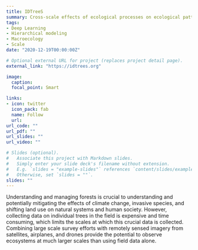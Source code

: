 ```yaml
---
title: IDTreeS
summary: Cross-scale effects of ecological processes on ecological patterns
tags:
- Deep Learning
- Hierarchical modeling
- Macroecology
- Scale
date: "2020-12-19T00:00:00Z"

# Optional external URL for project (replaces project detail page).
external_link: "https://idtrees.org"

image:  
  caption:
  focal_point: Smart

links:
- icon: twitter
  icon_pack: fab
  name: Follow
  url: 
url_code: ""
url_pdf: ""
url_slides: ""
url_video: ""

# Slides (optional).
#   Associate this project with Markdown slides.
#   Simply enter your slide deck's filename without extension.
#   E.g. `slides = "example-slides"` references `content/slides/example-slides.md`.
#   Otherwise, set `slides = ""`.
slides: ""
---
```


Understanding and managing forests is crucial to understanding and potentially mitigating the effects of climate change, invasive species, and shifting land use on natural systems and human society. However, collecting data on individual trees in the field is expensive and time consuming, which limits the scales at which this crucial data is collected. Combining large scale survey efforts with remotely sensed imagery from satellites, airplanes, and drones provide the potential to observe ecosystems at much larger scales than using field data alone.
